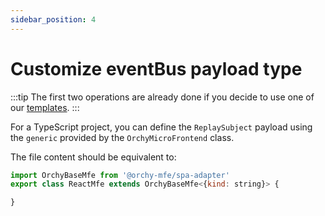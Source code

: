 ```yaml
---
sidebar_position: 4
---
```


# Customize eventBus payload type

:::tip
The first two operations are already done if you decide to use one of our [templates](../../templates/templates.md).
:::

For a TypeScript project, you can define the `ReplaySubject` payload using the `generic` provided by the `OrchyMicroFrontend` class.

The file content should be equivalent to:

```javascript
import OrchyBaseMfe from '@orchy-mfe/spa-adapter'
export class ReactMfe extends OrchyBaseMfe<{kind: string}> {

}
```